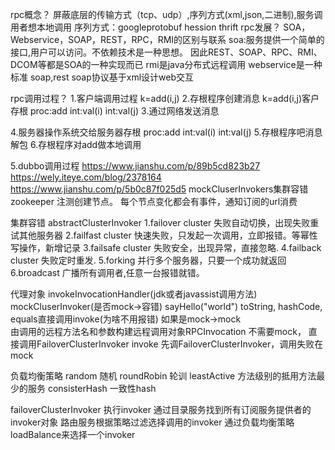 rpc概念？
屏蔽底层的传输方式（tcp、udp）,序列方式(xml,json,二进制),服务调用者想本地调用
序列方式：googleprotobuf hession thrift
rpc发展？
SOA，Webservice，SOAP，REST，RPC，RMI的区别与联系
soa:服务提供一个简单的接口,用户可以访问。不依赖技术是一种思想。
因此REST、SOAP、RPC、RMI、DCOM等都是SOA的一种实现而已
rmi是java分布式远程调用
webservice是一种标准 soap,rest
soap协议基于xml设计web交互


rpc调用过程？
1.客户端调用过程
k=add(i,j)
2.存根程序创建消息
k=add(i,j)客户存根
proc:add
int:val(i)
int:val(j)
3.通过网络发送消息


4.服务器操作系统交给服务器存根
proc:add
int:val(i)
int:val(j)
5.存根程序吧消息解包
6.存根程序对add做本地调用


5.dubbo调用过程
https://www.jianshu.com/p/89b5cd823b27
https://wely.iteye.com/blog/2378164
https://www.jianshu.com/p/5b0c87f025d5  mockCluserInvokers集群容错
zookeeper
注测创建节点。
每个节点变化都会有事件，通知订阅的url消费

集群容错  abstractClusterInvoker
1.failover cluster  失败自动切换，出现失败重试其他服务器
2.failfast cluster  快速失败，只发起一次调用，立即报错。等幂性写操作，新增记录
3.failsafe cluster  失败安全，出现异常，直接忽略.
4.failback cluster  失败定时重发.
5.forking			  并行多个服务器，只要一个成功就返回
6.broadcast		    广播所有调用者,任意一台报错就错。



代理对象                invokeInvocationHandler(jdk或者javassist调用方法)										mockCluserInvoker(是否mock->容错)
sayHello("world")		toString, hashCode, equals直接调用invoke(为啥不用报错)									如果是mock->mock		
						由调用的远程方法名和参数构建远程调用对象RPCInvocation									不需要mock， 直接调用FailoverClusterInvoker
						invoke																					先调FailoverClusterInvoker，调用失败在mock


负载均衡策略
random 随机
roundRobin  轮训
leastActive 方法级别的抵用方法最少的服务
consisterHash  一致性hash
						
						
failoverClusterInvoker	 									执行invoker
通过目录服务找到所有订阅服务提供者的invoker对象
路由服务根据策略过滤选择调用的invoker
通过负载均衡策略loadBalance来选择一个invoker



